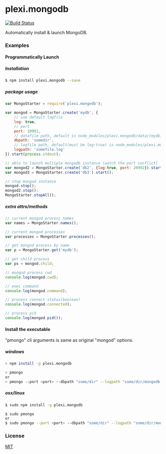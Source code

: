 # plexi.mongodb
[![Build Status](https://travis-ci.org/attrs/plexi.mongodb.svg?branch=master)](https://travis-ci.org/attrs/plexi.mongodb)

Automatically install & launch MongoDB.

### Examples
#### Programmatically Launch
##### Installation
```sh
$ npm install plexi.mongodb --save
```

##### package usage
```js
var MongoStarter = require('plexi.mongodb');

var mongod = MongoStarter.create('mydb', {
	// use default logfile
	log: true,			
	// port
	port: 20991,		
	// datafile path, default is node_modules/plexi.mongodb/data/(mydb)
	dbpath: 'somedir',	
	// logfile path, default(must be log:true) is node_modules/plexi.mongodb/logs/(mydb).log
	logpath: 'somefile.log'	
}).start(process.stdout);

// able to launch multiple mongodb instance (watch the port conflict)
var mongod2 = MongoStarter.create('db2', {log:true, port: 20992}).start(console);
var mongod3 = MongoStarter.create('db3').start();

// stop mongod instance
mongod.stop();
mongod2.stop();
MongoStarter.stopAll();
```

##### extra attrs/methods
```js
// current mongod process names
var names = MongoStarter.names();

// current mongod processes
var processes = MongoStarter.processes();

// get mongod process by name
var p = MongoStarter.get('mydb');

// get child process
var ps = mongod.child;

// mongod process cwd
console.log(mongod.cwd);

// exec command
console.log(mongod.command);

// process connect status(boolean)
console.log(mongod.connected);

// process pid
console.log(mongod.pid());
```

#### Install the executable

"pmongo" cli arguments is same as original "mongod" options.

##### windows
```sh
> npm install -g plexi.mongodb

> pmongo
or
> pmongo --port <port> --dbpath "some/dir" --logpath "some/dir/mongodb.log"
```

##### osx/linux
```sh
$ sudo npm install -g plexi.mongodb

$ sudo pmongo
or
$ sudo pmongo --port <port> --dbpath "some/dir" --logpath "some/dir/mongodb.log"
```

### License

  [MIT](LICENSE)